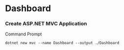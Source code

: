 # Dashboard

### Create ASP.NET MVC Application
Command Prompt  
```
dotnet new mvc --name Dashboard --output ./Dashboard  
```


